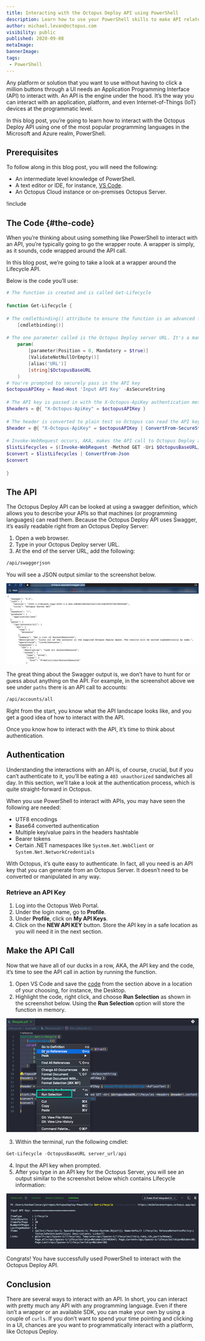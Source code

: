 ```yaml
---
title: Interacting with the Octopus Deploy API using PowerShell
description: Learn how to use your PowerShell skills to make API related calls to Octopus Deploy.
author: michael.levan@octopus.com
visibility: public
published: 2020-09-08
metaImage:
bannerImage:
tags:
 - PowerShell
---
```


Any platform or solution that you want to use without having to click a million buttons through a UI needs an Application Programming Interface (API) to interact with. An API is the engine under the hood. It’s the way you can interact with an application, platform, and even Internet-of-Things (IoT) devices at the programmatic level.

In this blog post, you’re going to learn how to interact with the Octopus Deploy API using one of the most popular programming languages in the Microsoft and Azure realm, PowerShell.

## Prerequisites

To follow along in this blog post, you will need the following:

- An intermediate level knowledge of PowerShell.
- A text editor or IDE, for instance, [VS Code](https://code.visualstudio.com/download).
- An Octopus Cloud instance or on-premises Octopus Server.

!include <register>

## The Code {#the-code}

When you’re thinking about using something like PowerShell to interact with an API, you’re typically going to go the wrapper route. A wrapper is simply, as it sounds, code wrapped around the API call.

In this blog post, we’re going to take a look at a wrapper around the Lifecycle API.

Below is the code you’ll use:

```powershell
# The function is created and is called Get-Lifecycle

function Get-Lifecycle {

# The cmdletbinding() attribute to ensure the function is an advanced function, which gives us the ability to use PowerShell features like the $PSCmdlet class, error action preferences, etc.
    [cmdletbinding()]

# The one parameter called is the Octopus Deploy server URL. It's a mandatory parameter.
    param(
        [parameter(Position = 0, Mandatory = $true)]
        [ValidateNotNullOrEmpty()]
        [alias('URL')]
        [string]$OctopusBaseURL
    )
# You're prompted to securely pass in the API key
$octopusAPIKey = Read-Host 'Input API Key' -AsSecureString

# The API key is passed in with the X-Octopus-ApiKey authentication method
$headers = @{ "X-Octopus-ApiKey" = $octopusAPIKey }

# The header is converted to plain test so Octopus can read the API key
$header = @{ "X-Octopus-ApiKey" = $octopusAPIKey | ConvertFrom-SecureString -AsPlainText }

# Invoke-WebRequest occurs, AKA, makes the API call to Octopus Deploy and returns the Lifecycles
$listLifecycles = $(Invoke-WebRequest -Method GET -Uri $OctopusBaseURL/lifecycles -Headers $header).content
$convert = $listLifecycles | ConvertFrom-Json
$convert

}
```

## The API

The Octopus Deploy API can be looked at using a swagger definition, which allows you to describe your APIs so that machines (or programming languages) can read them. Because the Octopus Deploy API uses Swagger, it’s easily readable right from an Octopus Deploy Server:

1. Open a web browser.
2. Type in your Octopus Deploy server URL.
3. At the end of the server URL, add the following:

```bash
/api/swaggerjson
```

You will see a JSON output similar to the screenshot below.

![Swagger output](images/1.png)

The great thing about the Swagger output is, we don’t have to hunt for or guess about anything on the API. For example, in the screenshot above we see under `paths` there is an API call to accounts:

```bash
/api/accounts/all
```

Right from the start, you know what the API landscape looks like, and you get a good idea of how to interact with the API.

Once you know how to interact with the API, it’s time to think about authentication.

## Authentication

Understanding the interactions with an API is, of course, crucial, but if you can’t authenticate to it, you’ll be eating a `403 unauthorized` sandwiches all day. In this section, we’ll take a look at the authentication process, which is quite straight-forward in Octopus.

When you use PowerShell to interact with APIs, you may have seen the following are needed:

- UTF8 encodings
- Base64 converted authentication
- Multiple key/value pairs in the headers hashtable
- Bearer tokens
- Certain .NET namespaces like `System.Net.WebClient` or `System.Net.NetworkCredentials`

With Octopus, it’s quite easy to authenticate. In fact, all you need is an API key that you can generate from an Octopus Server. It doesn’t need to be converted or manipulated in any way.

### Retrieve an API Key

1. Log into the Octopus Web Portal.
2. Under the login name, go to **Profile**.
3. Under **Profile**, click on **My API Keys**.
4. Click on the **NEW API KEY** button. Store the API key in a safe location as you will need it in the next section.

## Make the API Call

Now that we have all of our ducks in a row, AKA, the API key and the code, it’s time to see the API call in action by running the function.

1. Open VS Code and save the [code](#the-code) from the section above in a location of your choosing, for instance, the Desktop.
2. Highlight the code, right click, and choose **Run Selection** as shown in the screenshot below. Using the **Run Selection** option will store the function in memory.

![Run selection option in VS Code](images/2.png)

3. Within the terminal, run the following cmdlet:

```powershell
Get-Lifecycle -OctopusBaseURL server_url/api
```

4. Input the API key when prompted.
5. After you type in an API key for the Octopus Server, you will see an output similar to the screenshot below which contains Lifecycle information:

![Output with Lifecycle information](images/4.png)

Congrats! You have successfully used PowerShell to interact with the Octopus Deploy API.

## Conclusion

There are several ways to interact with an API. In short, you can interact with pretty much any API with any programming language. Even if there isn’t a wrapper or an available SDK, you can make your own by using a couple of `curls`. If you don’t want to spend your time pointing and clicking in a UI, chances are you want to programmatically interact with a platform, like Octopus Deploy.
